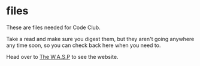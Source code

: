 # files
These are files needed for Code Club.

Take a read and make sure you digest them, but they aren't going anywhere any time soon, so you can check back here when you need to.

Head over to [The W.A.S.P](https://CodeClubWollaston.github.io/) to see the website.
